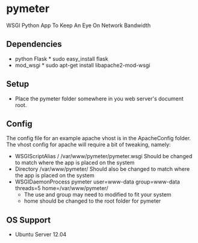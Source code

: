 pymeter
=======

WSGI Python App To Keep An Eye On Network Bandwidth

Dependencies
------------
* python Flask
		* sudo easy_install flask
* mod_wsgi
		* sudo apt-get install libapache2-mod-wsgi

Setup
-------------
* Place the pymeter folder somewhere in you web server's document root.

Config
-------------
The config file for an example apache vhost is in the ApacheConfig folder.
The vhost config for apache will require a bit of tweaking, namely:
* WSGIScriptAlias / /var/www/pymeter/pymeter.wsgi Should be changed to match where the app is placed on the system
* Directory /var/www/pymeter/ Should also be changed to match where the app is placed on the system
* WSGIDaemonProcess pymeter user=www-data group=www-data threads=5 home=/var/www/pymeter/
    * The use and group may need to modified to fit your system
    * home should be changed to the root folder for pymeter

OS Support
--------------
* Ubuntu Server 12.04
